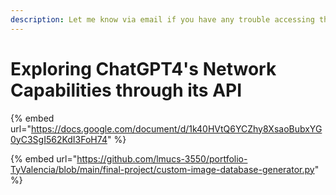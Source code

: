 ```yaml
---
description: Let me know via email if you have any trouble accessing the report
---
```


# Exploring ChatGPT4's Network Capabilities through its API

{% embed url="https://docs.google.com/document/d/1k40HVtQ6YCZhy8XsaoBubxYG0yC3SgI562KdI3FoH74" %}

{% embed url="https://github.com/lmucs-3550/portfolio-TyValencia/blob/main/final-project/custom-image-database-generator.py" %}









